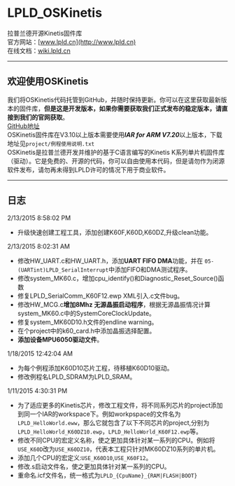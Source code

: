 # LPLD_OSKinetis
拉普兰德开源Kinetis固件库   
官方网站：[www.lpld.cn](http://www.lpld.cn)   
在线文档：[wiki.lpld.cn](http://wiki.lpld.cn)   

***
## 欢迎使用OSKinetis
我们将OSKinetis代码托管到GitHub，并随时保持更新。你可以在这里获取最新版本的固件库，**但是这是开发版本，如果你需要获取我们正式发布的稳定版本，请直接到我们的官网获取**。   
[GitHub地址](https://github.com/LPLDTeam/LPLD_OSKinetis/)  
OSKinetis固件库在V3.10以上版本需要使用***IAR for ARM V7.20***以上版本，下载地址见`project/例程使用说明.txt`  
OSKinetis是拉普兰德开发并维护的基于C语言编写的Kinetis K系列单片机固件库（驱动）。它是免费的、开源的代码，你可以自由使用本代码，但是请勿作为闭源软件发布，请勿再未得到LPLD许可的情况下用于商业软件。

***
## 日志 ##

2/13/2015 8:58:02 PM  
- 升级快速创建工程工具，添加创建K60F,K60D,K60DZ,升级clean功能。

2/13/2015 8:02:31 AM  
- 修改HW_UART.c和HW_UART.h，添加**UART FIFO DMA**功能，并在
`05-(UARTint)LPLD_SerialInterrupt`中添加FIFO和DMA测试程序。
- 修改system_MK60.c，增加cpu_identify()和Diagnostic_Reset_Source()函数
- 修复LPLD_SerialComm_K60F12.ewp XML引入.c文件bug。
- 修改HW_MCG.c**增加8Mhz 无源晶振启动程序**，根据无源晶振情况计算system_MK60.c中的SystemCoreClockUpdate。
- 修复system_MK60D10.h文件的endline warning。
- 在个project中的k60_card.h中添加晶振选择配置。
- **添加设备MPU6050驱动文件**。

1/18/2015 12:42:04 AM   
- 为每个例程添加K60D10芯片工程，待移植K60D10驱动。  
- 修改例程名LPLD_SDRAM为LPLD_SRAM。  

1/11/2015 4:30:31 PM  
- 为了适应更多的Kinetis芯片，修改工程文件，将不同系列芯片的project添加到同一个IAR的workspace下。例如workpspace的文件名为`LPLD_HelloWorld.eww`，那么它就包含了以下不同芯片的project,分别为`LPLD_HelloWorld_K60DZ10.ewp`，`LPLD_HelloWorld_K60F12.ewp`等。  
- 修改不同CPU的宏定义名称，使之更加具体针对某一系列的CPU。例如将`USE_K60D`改为`USE_K60DZ10`，代表本工程只针对MK60DZ10系列的单片机。  
- 添加几个CPU的宏定义:`USE_K60D10`,`USE_K60F12`。  
- 修改.s启动文件名，使之更加具体针对某一系列的CPU。  
- 重命名.icf文件名，统一格式为`LPLD_{CpuName}_{RAM|FLASH|BOOT}`
